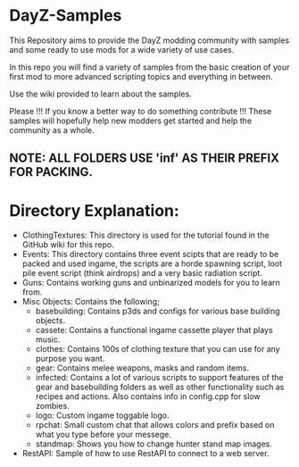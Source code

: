 # DayZ-Samples
This Repository aims to provide the DayZ modding community with samples and some ready to use mods for a wide variety of use cases. 

In this repo you will find a variety of samples from the basic creation of your first mod to more advanced scripting topics and everything in between. 

Use the wiki provided to learn about the samples.

Please !!! If you know a better way to do something contribute !!! These samples will hopefully help new modders get started and help the community as a whole.

## NOTE: ALL FOLDERS USE 'inf' AS THEIR PREFIX FOR PACKING.

# Directory Explanation:
- ClothingTextures: This directory is used for the tutorial found in the GitHub wiki for this repo.
- Events: This directory contains three event scipts that are ready to be packed and used ingame, the scripts are a horde spawning script, loot pile event script (think airdrops) and a very basic radiation script.
- Guns: Contains working guns and unbinarized models for you to learn from.
- Misc Objects: Contains the following;
  - basebuilding: Contains p3ds and configs for various base building objects.
  - cassete: Contains a functional ingame cassette player that plays music.
  - clothes: Contains 100s of clothing texture that you can use for any purpose you want.
  - gear: Contains melee weapons, masks and random items.
  - infected: Contains a lot of various scripts to support features of the gear and basebuilding folders as well as other functionality such as recipes and actions. Also contains info in config.cpp for slow zombies.
  - logo: Custom ingame toggable logo.
  - rpchat: Small custom chat that allows colors and prefix based on what you type before your messege.
  - standmap: Shows you how to change hunter stand map images.
- RestAPI: Sample of how to use RestAPI to connect to a web server.
